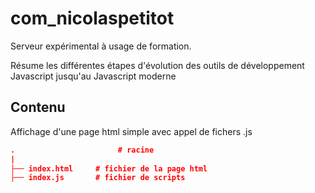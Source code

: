 # com_nicolaspetitot

Serveur expérimental à usage de formation.

Résume les différentes étapes d'évolution des outils de développement Javascript jusqu'au Javascript moderne

## Contenu

Affichage d'une page html simple avec appel de fichers .js

```json
.                       # racine
|
├── index.html     # fichier de la page html
├── index.js       # fichier de scripts
```
